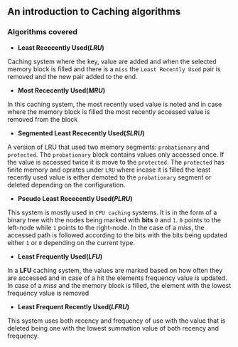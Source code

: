 ## An introduction to Caching algorithms

### Algorithms covered
- **Least Rececently Used(*LRU*)**

Caching system where the key, value are added and when the selected memory block is filled  and there is a ```miss``` the ```Least Recently Used``` pair is removed and the new pair added to the end.

- **Most Rececently Used(*MRU*)**

In this caching system, the most recently used value is noted and in case where the memory block is filled the most recently accessed value is removed from the block

- **Segmented Least Rececently Used(*SLRU*)**

A version of LRU that used two memory segments: ```probationary``` and ```protected```. The  ```probationary``` block contains values only accessed once. If the value is accessed twice it is move to the ```protected```. The ```protected``` has finite memory and oprates under ```LRU``` where incase it is filled the least recently used value is either demoted to the ```probationary``` segment or deleted depending on the configuration.

- **Pseudo Least Rececently Used(*PLRU*)**

This system is mostly used in ```CPU caching``` systems. It is in the form of a binary tree with the nodes being marked with **bits** ```0``` and ```1```. ```0``` points to the left-node while ```1``` points to the right-node. In the case of a *miss*, the accessed path is followed according to the bits with the bits being updated either ```1``` or ```0``` depending on the current type.

- **Least Frequently Used(*LFU*)**

In a **LFU** caching system, the values are marked based on how often they are accessed and in case of a hit the elements frequency value is updated. In case of a *miss* and the memory block is filled, the element with the lowest frequency value is removed

- **Least Frequent Recently Used(*LFRU*)**

This system uses both recency and frequency of use with the value that is deleted being one with the lowest summation value of both recency and frequency.
